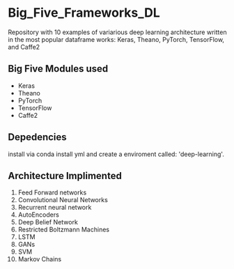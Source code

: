 # Big_Five_Frameworks_DL
Repository with 10 examples of variarious deep learning architecture written in the most popular dataframe works: Keras, Theano, PyTorch, TensorFlow, and Caffe2

## Big Five Modules used
* Keras
* Theano
* PyTorch
* TensorFlow
* Caffe2

## Depedencies
install via conda install yml and create a enviroment called: 'deep-learning'. 

## Architecture Implimented 
1) Feed Forward networks
2) Convolutional Neural Networks
3) Recurrent neural network
4) AutoEncoders
5) Deep Belief Network
6) Restricted Boltzmann Machines
7) LSTM
8) GANs
9) SVM
10) Markov Chains